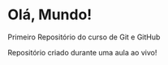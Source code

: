# Olá, Mundo!
 Primeiro Repositório do curso de Git e GitHub

Repositório criado durante uma aula ao vivo!